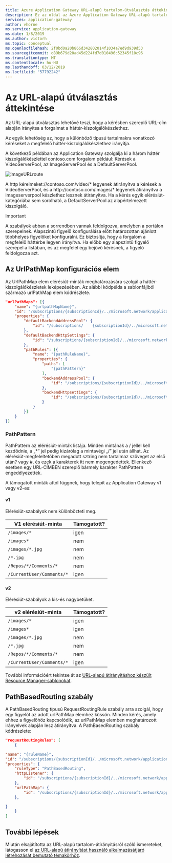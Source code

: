```yaml
---
title: Azure Application Gateway URL-alapú tartalom-útválasztás áttekintése
description: Ez az oldal az Azure Application Gateway URL-alapú tartalom-útválasztás, UrlPathMap-konfigurációról és a PathBasedRouting szabály áttekintést nyújt.
services: application-gateway
author: vhorne
ms.service: application-gateway
ms.date: 1/8/2019
ms.author: victorh
ms.topic: conceptual
ms.openlocfilehash: 2f0bd0a20b866d342802014f1034a7ed9d939d53
ms.sourcegitcommit: d89b679d20ad45d224fd7d010496c52345f10c96
ms.translationtype: MT
ms.contentlocale: hu-HU
ms.lasthandoff: 03/12/2019
ms.locfileid: "57792242"
---
```

# <a name="url-path-based-routing-overview"></a>Az URL-alapú útválasztás áttekintése

Az URL-alapú útválasztás lehetővé teszi, hogy a kérésben szereplő URL-cím alapján irányítsa a forgalmat a háttér-kiszolgálókészlethez. 

Az egyik lehetőség az, hogy a különböző típusú tartalmakra vonatkozó kéréseket a megfelelő háttér-kiszolgálókészlethez irányítja.

A következő példában az Application Gateway szolgálja ki a három háttér kiszolgálókészlettel contoso.com forgalom például: Kérések a VideoServerPool, az ImageServerPool és a DefaultServerPool.

![imageURLroute](./media/application-gateway-url-route-overview/figure1.png)

A http kérelmeket\://contoso.com/video/* legyenek átirányítva a kérések a VideoServerPool, és a http\://contoso.com/images/* legyenek átirányítva a imageserverpool készlethez lesznek átirányítva. Ha a kérés egyik elérésiút-kategóriába sem sorolható, a DefaultServerPool az alapértelmezett kiszolgáló.

> [!IMPORTANT]
> A szabályok abban a sorrendben vannak feldolgozva, amelyben a portálon szerepelnek. Alapszintű figyelő konfigurálása előtt határozottan ajánlott többhelyes figyelőket konfigurálni.  Ez biztosítja, hogy a forgalom a megfelelő háttérbe legyen irányítva. Ha előbb egy alapszintű figyelő szerepel a listában, és az megfelel egy bejövő kérésnek, a figyelő feldolgozza azt.

## <a name="urlpathmap-configuration-element"></a>Az UrlPathMap konfigurációs elem

Az UrlPathMap elem elérésiút-minták meghatározására szolgál a háttér-kiszolgálókészletek leképezésében. Az alábbi kódpélda a sablonfájlból származó urlPathMap elem kódrészlete.

```json
"urlPathMaps": [{
    "name": "{urlpathMapName}",
    "id": "/subscriptions/{subscriptionId}/../microsoft.network/applicationGateways/{gatewayName}/urlPathMaps/{urlpathMapName}",
    "properties": {
        "defaultBackendAddressPool": {
            "id": "/subscriptions/    {subscriptionId}/../microsoft.network/applicationGateways/{gatewayName}/backendAddressPools/{poolName1}"
        },
        "defaultBackendHttpSettings": {
            "id": "/subscriptions/{subscriptionId}/../microsoft.network/applicationGateways/{gatewayName}/backendHttpSettingsList/{settingname1}"
        },
        "pathRules": [{
            "name": "{pathRuleName}",
            "properties": {
                "paths": [
                    "{pathPattern}"
                ],
                "backendAddressPool": {
                    "id": "/subscriptions/{subscriptionId}/../microsoft.network/applicationGateways/{gatewayName}/backendAddressPools/{poolName2}"
                },
                "backendHttpsettings": {
                    "id": "/subscriptions/{subscriptionId}/../microsoft.network/applicationGateways/{gatewayName}/backendHttpsettingsList/{settingName2}"
                }
            }
        }]
    }
}]
```

### <a name="pathpattern"></a>PathPattern

PathPattern az elérésiút-minták listája. Minden mintának a / jellel kell kezdődnie, a „*” jel pedig kizárólag a mintavégi „/” jel után állhat. Az elérésiút-megfeleltetőben megadott sztring nem tartalmaz szöveget az első után? vagy #, és ezek a karakterek itt nem megengedettek. Ellenkező esetben egy URL-CÍMBEN szereplő bármely karakter PathPattern engedélyezettek.

A támogatott minták attól függnek, hogy telepít az Application Gateway v1 vagy v2-es:

#### <a name="v1"></a>v1

Elérésiút-szabályok nem különbözteti meg.

|V1 elérésiút-minta  |Támogatott?  |
|---------|---------|
|`/images/*`     |igen|
|`/images*`     |nem|
|`/images/*.jpg`     |nem|
|`/*.jpg`     |nem|
|`/Repos/*/Comments/*`     |nem|
|`/CurrentUser/Comments/*`     |igen|

#### <a name="v2"></a>v2

Elérésiút-szabályok a kis-és nagybetűket.

|v2 elérésiút-minta  |Támogatott?  |
|---------|---------|
|`/images/*`     |igen|
|`/images*`     |igen|
|`/images/*.jpg`     |nem|
|`/*.jpg`     |nem|
|`/Repos/*/Comments/*`     |nem|
|`/CurrentUser/Comments/*`     |igen|

További információért tekintse át az [URL-alapú átirányításhoz készült Resource Manager-sablonokat](https://azure.microsoft.com/documentation/templates/201-application-gateway-url-path-based-routing).

## <a name="pathbasedrouting-rule"></a>PathBasedRouting szabály

A PathBasedRouting típusú RequestRoutingRule szabály arra szolgál, hogy egy figyelőt az adott urlPathMap elemhez kössön. Minden kérés, amely ehhez a figyelőhöz kapcsolódik, az urlPathMap elemben meghatározott irányelvek alapján lesz átirányítva.
A PathBasedRouting szabály kódrészlete:

```json
"requestRoutingRules": [
    {

"name": "{ruleName}",
"id": "/subscriptions/{subscriptionId}/../microsoft.network/applicationGateways/{gatewayName}/requestRoutingRules/{ruleName}",
"properties": {
    "ruleType": "PathBasedRouting",
    "httpListener": {
        "id": "/subscriptions/{subscriptionId}/../microsoft.network/applicationGateways/{gatewayName}/httpListeners/<listenerName>"
    },
    "urlPathMap": {
        "id": "/subscriptions/{subscriptionId}/../microsoft.network/applicationGateways/{gatewayName}/ urlPathMaps/{urlpathMapName}"
    },

}
    }
]
```

## <a name="next-steps"></a>További lépések

Miután elsajátította az URL-alapú tartalom-átirányításról szóló ismereteket, látogasson el [az URL-alapú átirányítást használó alkalmazásátjáró létrehozását bemutató témakörhöz](application-gateway-create-url-route-portal.md).
